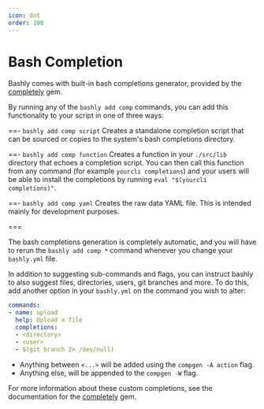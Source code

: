 ```yaml
---
icon: dot
order: 100
---
```


# Bash Completion

Bashly comes with built-in bash completions generator, provided by the [completely][completely] gem.

By running any of the `bashly add comp` commands, you can add this functionality to your script in one of three ways:


==- `bashly add comp script`
Creates a standalone completion script that can be sourced or copies to the system's bash completions directory.

==- `bashly add comp function`
Creates a function in your `./src/lib` directory that echoes a completion script. You can then call this function from any command (for example `yourcli completions`) and your users will be able to install the completions by running `eval "$(yourcli completions)"`.

==- `bashly add comp yaml`
Creates the raw data YAML file. This is intended mainly for development purposes.

===

The bash completions generation is completely automatic, and you will have to rerun the `bashly add comp *` command whenever you change your `bashly.yml` file.

In addition to suggesting sub-commands and flags, you can instruct bashly to also suggest files, directories, users, git branches and more. To do this, add another option in your `bashly.yml` on the command you wish to alter:

```yaml bashly.yml
commands:
- name: upload
  help: Upload a file
  completions:
  - <directory>
  - <user>
  - $(git branch 2> /dev/null)

```

- Anything between `<...>` will be added using the `compgen -A action` flag.
- Anything else, will be appended to the `compgen -W` flag.

For more information about these custom completions, see the documentation for the [completely][completely] gem.



[completely]: https://github.com/DannyBen/completely
[compgen]: https://www.gnu.org/software/bash/manual/html_node/Programmable-Completion-Builtins.html
